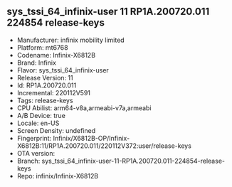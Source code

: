 ## sys_tssi_64_infinix-user 11 RP1A.200720.011 224854 release-keys
- Manufacturer: infinix mobility limited
- Platform: mt6768
- Codename: Infinix-X6812B
- Brand: Infinix
- Flavor: sys_tssi_64_infinix-user
- Release Version: 11
- Id: RP1A.200720.011
- Incremental: 220112V591
- Tags: release-keys
- CPU Abilist: arm64-v8a,armeabi-v7a,armeabi
- A/B Device: true
- Locale: en-US
- Screen Density: undefined
- Fingerprint: Infinix/X6812B-OP/Infinix-X6812B:11/RP1A.200720.011/220112V372:user/release-keys
- OTA version: 
- Branch: sys_tssi_64_infinix-user-11-RP1A.200720.011-224854-release-keys
- Repo: infinix/Infinix-X6812B
